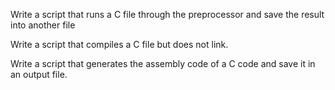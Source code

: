 Write a script that runs a C file through the preprocessor and save the result into another file

Write a script that compiles a C file but does not link.

Write a script that generates the assembly code of a C code and save it in an output file.


